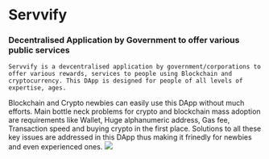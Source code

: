 # Servvify #

### Decentralised Application by Government to offer various public services


    Servvify is a devcentralised application by government/corporations to offer various rewards, services to people using Blockchain and cryptocurrency. This DApp is designed for people of all levels of expertise, ages. 

  Blockchain and Crypto newbies can easily use this DApp without much efforts. Main bottle neck problems for crypto and blockchain mass adoption are requirements like Wallet, Huge alphanumeric address, Gas fee, Transaction speed and buying crypto in the first place. Solutions to all these key issues are addressed in this DApp thus making it frinedly for newbies and even experienced ones.
<img src="img/test.png" >

